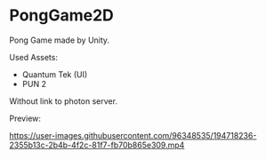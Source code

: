 # PongGame2D
Pong Game made by Unity.

Used Assets:
- Quantum Tek (UI)
- PUN 2

Without link to photon server.

Preview:

https://user-images.githubusercontent.com/96348535/194718236-2355b13c-2b4b-4f2c-81f7-fb70b865e309.mp4

